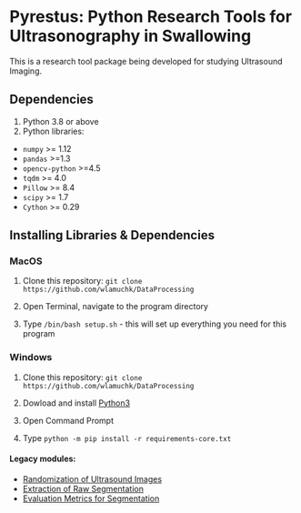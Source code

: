 # Pyrestus: Python Research Tools for Ultrasonography in Swallowing

This is a research tool package being developed for studying Ultrasound Imaging.



## Dependencies

1. Python 3.8 or above
2. Python libraries:

- `numpy` >= 1.12
- `pandas` >=1.3
- `opencv-python` >=4.5
- `tqdm` >= 4.0
- `Pillow` >= 8.4
- `scipy` >= 1.7
- `Cython` >= 0.29


## Installing Libraries & Dependencies

### MacOS

1. Clone this repository: `git clone https://github.com/wlamuchk/DataProcessing`

2. Open Terminal, navigate to the program directory

3. Type `/bin/bash setup.sh` - this will set up everything you need for this program


### Windows

1. Clone this repository: `git clone https://github.com/wlamuchk/DataProcessing`

2. Dowload and install [Python3](https://www.python.org/ftp/python/3.8.9/python-3.8.9-amd64.exe)

3. Open Command Prompt

4. Type `python -m pip install -r requirements-core.txt`

#### Legacy modules:

- [Randomization of Ultrasound Images](randomize/README.md)
- [Extraction of Raw Segmentation](compareimages/README.md#Extraction-of-Raw-Segmentation)
- [Evaluation Metrics for Segmentation](compareimages/README.md#Evaluation-Metrics)